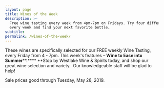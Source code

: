 ```yaml
---
layout: page
title: Wines of the Week
description: >-
  Free wine tasting every week from 4pm-7pm on Fridays. Try four different wines
  every week and find your next favorite bottle.
subtitle:
permalink: /wines-of-the-week/
---
```


These wines are specifically selected for our FREE weekly Wine Tasting, every Friday from 4 - 7pm. This week's features – **Wine to Ease into Summer****.****&nbsp;**Stop by Westlake Wine & Spirits today, and shop our great wine selection and variety. &nbsp;Our knowledgeable staff will be glad to help\!&nbsp;

Sale prices good through Tuesday, May 28, 2019.

&nbsp;